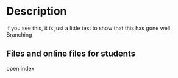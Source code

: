 # Description
if you see this, it is just a little test to show that this has gone well.
Branching
## Files and online files for students
open index